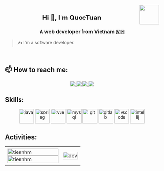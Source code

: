 <!-- <img align="left" width="400" src="https://github.githubassets.com/images/modules/profile/profile-first-repo.svg" /> -->
<img align="right" width="64" src="https://github.com/JestWeoz.png" />
<!-- <img align="right" width="64" src="https://img.icons8.com/color/48/vietnam-circular.png" /> -->

<h2 align="center">Hi 👋, I'm QuocTuan</h2>
<p align="center">
  <h3 align="center">A web developer from Vietnam 🇻🇳 </h3>
</p>

> ✍ I'm a software developer.

<br />

## 📫 How to reach me:

<p align="center">
  <a href="https://www.linkedin.com/in/tu%E1%BA%A5n-nguy%E1%BB%85n-qu%E1%BB%91c-91069031b/" target="_blank">
    <img src="https://img.icons8.com/fluent/48/000000/linkedin.png"/>
  </a>
  <a href="https://www.facebook.com/01.tien](https://www.facebook.com/nguyen.quoc.tuan.281542/" alt="Facebook">
    <img src="https://img.icons8.com/fluent/48/000000/facebook-new.png" target="_blank" />
  </a> 
  <a href="https://github.com/JestWeoz" alt="Github">
    <img src="https://img.icons8.com/fluent/48/000000/github.png"/>
  </a> 
  <a href="mailto:Tuannguyenquoc057@gmail.com" alt="Email">
    <img src="https://img.icons8.com/fluent/48/000000/mailing.png"/>
  </a>
</p>

## Skills:
<p align="center">
  <img src="https://www.vectorlogo.zone/logos/java/java-icon.svg" alt="java" width="48" height="48"/> 
  <img src="https://www.vectorlogo.zone/logos/springio/springio-icon.svg" alt="spring" width="48" height="48"/> 
  <img src="https://www.vectorlogo.zone/logos/vuejs/vuejs-icon.svg" alt="vue" width="48" height="48"/> 
  <img src="https://img.icons8.com/color/48/000000/mysql-logo.png" alt="mysql" width="48" height="48"/> 
  <img src="https://img.icons8.com/color/48/000000/git.png" alt="git" width="48" height="48"/> 
  <img src="https://www.vectorlogo.zone/logos/gitlab/gitlab-icon.svg" alt="gitlab" width="48" height="48"/> 
  <img src="https://img.icons8.com/color/48/000000/visual-studio-code-2019.png" alt="vscode" width="48" height="48"/>
  <img src="https://www.vectorlogo.zone/logos/jetbrains/jetbrains-icon.svg" alt="intellij" width="48" height="48"/>
</p>

## Activities:

<table style="width:100%;">
  <tr>
    <td>
      <img src="https://github-readme-stats.vercel.app/api/top-langs/?username=JestWeoz&bg_color=FFFFFF00&text_color=179fa3&layout=compact&hide=CSS&langs_count=10&custom_title=Top%20ngôn%20ngữ%20được%20dùng" alt="tiennhm" width="100%"/>
      <img src="https://github-readme-stats.vercel.app/api?username=JestWeoz&bg_color=FFFFFF00&text_color=179fa3&show_icons=true&count_private=true&include_all_commits=true&custom_title=Hoạt%20động%20trên%20Github" alt="tiennhm" width="100%"/>
    </td>
    <td>
      <p align="center"> 
        <img src="https://camo.githubusercontent.com/2366b34bb903c09617990fb5fff4622f3e941349e846ddb7e73df872a9d21233/68747470733a2f2f63646e2e6472696262626c652e636f6d2f75736572732f3733303730332f73637265656e73686f74732f363538313234332f6176656e746f2e676966" alt="dev" width="100%"/>
      </p>
    </td>
  </tr>
</table>

